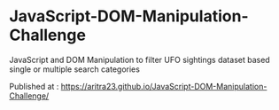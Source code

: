 # JavaScript-DOM-Manipulation-Challenge

JavaScript and DOM Manipulation to filter UFO sightings dataset based single or multiple search categories

Published at : https://aritra23.github.io/JavaScript-DOM-Manipulation-Challenge/
